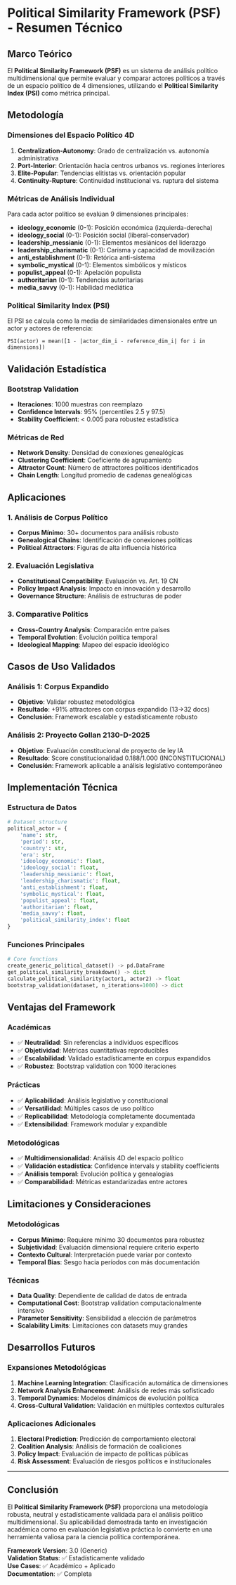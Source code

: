 # Political Similarity Framework (PSF) - Resumen Técnico

## Marco Teórico

El **Political Similarity Framework (PSF)** es un sistema de análisis político multidimensional que permite evaluar y comparar actores políticos a través de un espacio político de 4 dimensiones, utilizando el **Political Similarity Index (PSI)** como métrica principal.

## Metodología

### Dimensiones del Espacio Político 4D

1. **Centralization-Autonomy**: Grado de centralización vs. autonomía administrativa
2. **Port-Interior**: Orientación hacia centros urbanos vs. regiones interiores
3. **Elite-Popular**: Tendencias elitistas vs. orientación popular
4. **Continuity-Rupture**: Continuidad institucional vs. ruptura del sistema

### Métricas de Análisis Individual

Para cada actor político se evalúan 9 dimensiones principales:

- **ideology_economic** (0-1): Posición económica (izquierda-derecha)
- **ideology_social** (0-1): Posición social (liberal-conservador)
- **leadership_messianic** (0-1): Elementos mesiánicos del liderazgo
- **leadership_charismatic** (0-1): Carisma y capacidad de movilización
- **anti_establishment** (0-1): Retórica anti-sistema
- **symbolic_mystical** (0-1): Elementos simbólicos y místicos
- **populist_appeal** (0-1): Apelación populista
- **authoritarian** (0-1): Tendencias autoritarias
- **media_savvy** (0-1): Habilidad mediática

### Political Similarity Index (PSI)

El PSI se calcula como la media de similaridades dimensionales entre un actor y actores de referencia:

```
PSI(actor) = mean([1 - |actor_dim_i - reference_dim_i| for i in dimensions])
```

## Validación Estadística

### Bootstrap Validation
- **Iteraciones**: 1000 muestras con reemplazo
- **Confidence Intervals**: 95% (percentiles 2.5 y 97.5)
- **Stability Coefficient**: < 0.005 para robustez estadística

### Métricas de Red
- **Network Density**: Densidad de conexiones genealógicas
- **Clustering Coefficient**: Coeficiente de agrupamiento
- **Attractor Count**: Número de attractores políticos identificados
- **Chain Length**: Longitud promedio de cadenas genealógicas

## Aplicaciones

### 1. Análisis de Corpus Político
- **Corpus Mínimo**: 30+ documentos para análisis robusto
- **Genealogical Chains**: Identificación de conexiones políticas
- **Political Attractors**: Figuras de alta influencia histórica

### 2. Evaluación Legislativa
- **Constitutional Compatibility**: Evaluación vs. Art. 19 CN
- **Policy Impact Analysis**: Impacto en innovación y desarrollo
- **Governance Structure**: Análisis de estructuras de poder

### 3. Comparative Politics
- **Cross-Country Analysis**: Comparación entre países
- **Temporal Evolution**: Evolución política temporal
- **Ideological Mapping**: Mapeo del espacio ideológico

## Casos de Uso Validados

### Análisis 1: Corpus Expandido
- **Objetivo**: Validar robustez metodológica
- **Resultado**: +91% attractores con corpus expandido (13→32 docs)
- **Conclusión**: Framework escalable y estadísticamente robusto

### Análisis 2: Proyecto Gollan 2130-D-2025
- **Objetivo**: Evaluación constitucional de proyecto de ley IA
- **Resultado**: Score constitucionalidad 0.188/1.000 (INCONSTITUCIONAL)
- **Conclusión**: Framework aplicable a análisis legislativo contemporáneo

## Implementación Técnica

### Estructura de Datos
```python
# Dataset structure
political_actor = {
    'name': str,
    'period': str,
    'country': str,
    'era': str,
    'ideology_economic': float,
    'ideology_social': float,
    'leadership_messianic': float,
    'leadership_charismatic': float,
    'anti_establishment': float,
    'symbolic_mystical': float,
    'populist_appeal': float,
    'authoritarian': float,
    'media_savvy': float,
    'political_similarity_index': float
}
```

### Funciones Principales
```python
# Core functions
create_generic_political_dataset() -> pd.DataFrame
get_political_similarity_breakdown() -> dict
calculate_political_similarity(actor1, actor2) -> float
bootstrap_validation(dataset, n_iterations=1000) -> dict
```

## Ventajas del Framework

### Académicas
- ✅ **Neutralidad**: Sin referencias a individuos específicos
- ✅ **Objetividad**: Métricas cuantitativas reproducibles
- ✅ **Escalabilidad**: Validado estadísticamente en corpus expandidos
- ✅ **Robustez**: Bootstrap validation con 1000 iteraciones

### Prácticas
- ✅ **Aplicabilidad**: Análisis legislativo y constitucional
- ✅ **Versatilidad**: Múltiples casos de uso político
- ✅ **Replicabilidad**: Metodología completamente documentada
- ✅ **Extensibilidad**: Framework modular y expandible

### Metodológicas
- ✅ **Multidimensionalidad**: Análisis 4D del espacio político
- ✅ **Validación estadística**: Confidence intervals y stability coefficients
- ✅ **Análisis temporal**: Evolución política y genealogías
- ✅ **Comparabilidad**: Métricas estandarizadas entre actores

## Limitaciones y Consideraciones

### Metodológicas
- **Corpus Mínimo**: Requiere mínimo 30 documentos para robustez
- **Subjetividad**: Evaluación dimensional requiere criterio experto
- **Contexto Cultural**: Interpretación puede variar por contexto
- **Temporal Bias**: Sesgo hacia períodos con más documentación

### Técnicas
- **Data Quality**: Dependiente de calidad de datos de entrada
- **Computational Cost**: Bootstrap validation computacionalmente intensivo
- **Parameter Sensitivity**: Sensibilidad a elección de parámetros
- **Scalability Limits**: Limitaciones con datasets muy grandes

## Desarrollos Futuros

### Expansiones Metodológicas
1. **Machine Learning Integration**: Clasificación automática de dimensiones
2. **Network Analysis Enhancement**: Análisis de redes más sofisticado
3. **Temporal Dynamics**: Modelos dinámicos de evolución política
4. **Cross-Cultural Validation**: Validación en múltiples contextos culturales

### Aplicaciones Adicionales
1. **Electoral Prediction**: Predicción de comportamiento electoral
2. **Coalition Analysis**: Análisis de formación de coaliciones
3. **Policy Impact**: Evaluación de impacto de políticas públicas
4. **Risk Assessment**: Evaluación de riesgos políticos e institucionales

---

## Conclusión

El **Political Similarity Framework (PSF)** proporciona una metodología robusta, neutral y estadísticamente validada para el análisis político multidimensional. Su aplicabilidad demostrada tanto en investigación académica como en evaluación legislativa práctica lo convierte en una herramienta valiosa para la ciencia política contemporánea.

**Framework Version**: 3.0 (Generic)  
**Validation Status**: ✅ Estadísticamente validado  
**Use Cases**: ✅ Académico + Aplicado  
**Documentation**: ✅ Completa